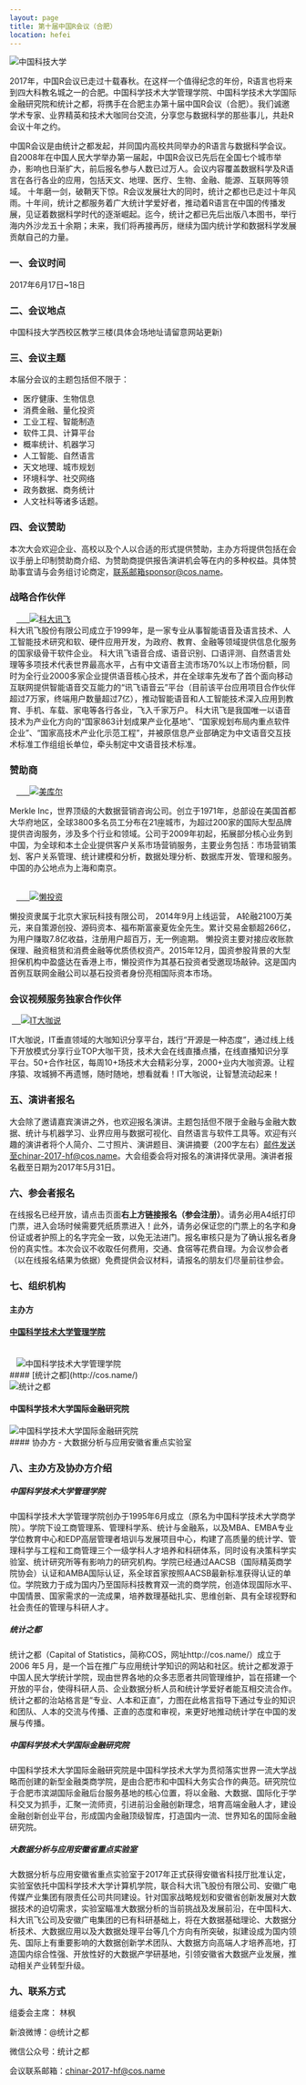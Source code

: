 ```yaml
---
layout: page
title: 第十届中国R会议（合肥）
location: hefei
---
```


<!-- picture -->
<div class="row">
  <div class="col-md-10 col-md-offset-1 text-center">
    <img src="{{ '/img/zhongguokeda.jpg' | prepend: site.baseurl }}" alt="中国科技大学" class="img-responsive" />
  </div>
</div>

2017年，中国R会议已走过十载春秋。在这样一个值得纪念的年份，R语言也将来到四大科教名城之一的合肥。中国科学技术大学管理学院、中国科学技术大学国际金融研究院和统计之都，将携手在合肥主办第十届中国R会议（合肥）。我们诚邀学术专家、业界精英和技术大咖同台交流，分享您与数据科学的那些事儿，共赴R会议十年之约。

中国R会议是由统计之都发起，并同国内高校共同举办的R语言与数据科学会议。自2008年在中国人民大学举办第一届起，中国R会议已先后在全国七个城市举办，影响也日渐扩大，前后报名参与人数已过万人。会议内容覆盖数据科学及R语言在各行各业的应用，包括天文、地理、医疗、生物、金融、能源、互联网等领域。
十年磨一剑，破鞘天下惊。R会议发展壮大的同时，统计之都也已走过十年风雨。十年间，统计之都服务着广大统计学爱好者，推动着R语言在中国的传播发展，见证着数据科学时代的逐渐崛起。迄今，统计之都已先后出版八本图书，举行海内外沙龙五十余期；未来，我们将再接再厉，继续为国内统计学和数据科学发展贡献自己的力量。

### 一、会议时间

2017年6月17日~18日

### 二、会议地点

中国科技大学西校区教学三楼(具体会场地址请留意网站更新)

### 三、会议主题

本届分会议的主题包括但不限于：
- 医疗健康、生物信息
- 消费金融、量化投资
- 工业工程、智能制造
- 软件工具、计算平台
- 概率统计、机器学习
- 人工智能、自然语言
- 天文地理、城市规划
- 环境科学、社交网络
- 政务数据、商务统计
- 人文社科等诸多话题。


### 四、会议赞助

本次大会欢迎企业、高校以及个人以合适的形式提供赞助，主办方将提供包括在会议手册上印制赞助商介绍、为赞助商提供报告演讲机会等在内的多种权益。具体赞助事宜请与会务组讨论商定，联系邮箱sponsor@cos.name。

<h3 class ="text-center">战略合作伙伴</h3>
<div class="row">
  <div class="col-md-10 col-md-offset-1 text-center">
    <a href="http://www.iflytek.com/" title="科大讯飞" target="_blank">
      <img src="{{ '/img/kedaxunfei.png' | prepend: site.qiniubaseurl }}" alt="科大讯飞" class="img-responsive center-block" />
    </a>
  </div>
</div>
科大讯飞股份有限公司成立于1999年，是一家专业从事智能语音及语言技术、人工智能技术研究和软、硬件应用开发，为政府、教育、金融等领域提供信息化服务的国家级骨干软件企业。
科大讯飞语音合成、语音识别、口语评测、自然语言处理等多项技术代表世界最高水平，占有中文语音主流市场70%以上市场份额，同时为全行业2000多家企业提供语音核心技术，并在全球率先发布了首个面向移动互联网提供智能语音交互能力的“讯飞语音云”平台（目前该平台应用项目合作伙伴超过7万家，终端用户数量超过7亿），推动智能语音和人工智能技术深入应用到教育、手机、车载、家电等各行各业，飞入千家万户。
科大讯飞是我国唯一以语音技术为产业化方向的“国家863计划成果产业化基地”、“国家规划布局内重点软件企业”、“国家高技术产业化示范工程”，并被原信息产业部确定为中文语音交互技术标准工作组组长单位，牵头制定中文语音技术标准。


<h3 class ="text-center">赞助商</h3>
<div class="row">
  <div class="col-md-10 col-md-offset-1 text-center">
    <a href="http://www.merklechina.cn/" title="美库尔" target="_blank">
      <img src="{{ '/img/merkle.jpg' | prepend: site.qiniubaseurl }}" alt="美库尔" class="img-responsive center-block" />
    </a>
  </div>
</div>

Merkle Inc，世界顶级的大数据营销咨询公司。创立于1971年，总部设在美国首都大华府地区，全球3800多名员工分布在21座城市，为超过200家的国际大型品牌提供咨询服务，涉及多个行业和领域。公司于2009年初起，拓展部分核心业务到中国，为全球和本土企业提供客户关系市场营销服务，主要业务包括：市场营销策划、客户关系管理、统计建模和分析，数据处理分析、数据库开发、管理和服务。中国的办公地点为上海和南京。

<div class="row">
  <div class="col-md-3 col-md-offset-4 aligncenter client">
    <a href="http://lantouzi.com/" title="懒投资" target="_blank">
      <img src="{{ '/img/logo_lantouzi.jpg' | prepend: site.qiniubaseurl }}" alt="懒投资" class="img-responsive center-block" />
    </a>
  </div>
</div> 

懒投资隶属于北京大家玩科技有限公司， 2014年9月上线运营， A轮融2100万美元，来自策源创投、源码资本、福布斯富豪夏佐全先生。累计交易金额超266亿，为用户赚取7.8亿收益，注册用户超百万，无一例逾期。 懒投资主要对接应收账款保理、融资租赁和消费金融等优质债权资产。2015年12月，国资参股背景的大型担保机构中盈盛达在香港上市，懒投资作为其基石投资者受邀现场敲钟。这是国内首例互联网金融公司以基石投资者身份亮相国际资本市场。


<h3 class ="text-center">会议视频服务独家合作伙伴</h3>
<div class="row">
  <div class="col-md-10 col-md-offset-1 text-center">
   <a href="http://www.itdks.com/" title="IT大咖说" target="_blank">
    <img src="{{ '/img/IT_logo.jpg' | prepend: site.baseurl }}" alt="IT大咖说" class="img-responsive" />
    </a>
  </div>
</div>

IT大咖说，IT垂直领域的大咖知识分享平台，践行“开源是一种态度”，通过线上线下开放模式分享行业TOP大咖干货，技术大会在线直播点播，在线直播知识分享平台。50+合作社区，每周10+场技术大会精彩分享，2000+业内大咖资源。让程序猿、攻城狮不再遗憾，随时随地，想看就看！IT大咖说，让智慧流动起来！

### 五、演讲者报名

大会除了邀请嘉宾演讲之外，也欢迎报名演讲。主题包括但不限于金融与金融大数据、统计与机器学习、业界应用与数据可视化、自然语言与软件工具等。欢迎有兴趣的演讲者将个人简介、二寸照片、演讲题目、演讲摘要（200字左右）邮件发送至chinar-2017-hf@cos.name。大会组委会将对报名的演讲择优录用。演讲者报名截至日期为2017年5月31日。

### 六、参会者报名

在线报名已经开放，请点击页面**右上方链接报名（参会注册）**。请务必用A4纸打印门票，进入会场时候需要凭纸质票进入！此外，请务必保证您的门票上的名字和身份证或者护照上的名字完全一致，以免无法进门。报名审核只是为了确认报名者身份的真实性。本次会议不收取任何费用，交通、食宿等花费自理。为会议参会者（以在线报名结果为依据）免费提供会议材料，请报名的朋友们尽量前往参会。

### 七、组织机构

#### 主办方

#### [中国科学技术大学管理学院](http://business.ustc.edu.cn/)

<!-- picture -->
<div class="row">
  <div class="col-md-10 col-md-offset-0.8 text-center">
    <img src="{{ '/img/logo_kedaguanli.png' | prepend: site.baseurl }}" alt="中国科学技术大学管理学院" class="img-responsive" />
  </div>
</div>
#### [统计之都](http://cos.name/)
<!-- picture -->
<div class="row">
  <div class="col-md-10 col-md-offset-1 text-center">
    <img src="{{ '/img/cos.png' | prepend: site.baseurl }}" alt="统计之都" class="img-responsive" />
  </div>
</div>

#### 中国科学技术大学国际金融研究院
<!-- picture -->
<div class="row">
  <div class="col-md-10 col-md-offset-1 text-center">
    <img src="{{ '/img/logo_kedajinrong.png' | prepend: site.baseurl }}" alt="中国科学技术大学国际金融研究院" class="img-responsive" />
  </div>
</div>
#### 协办方
- 大数据分析与应用安徽省重点实验室

### 八、主办方及协办方介绍

##### 中国科学技术大学管理学院

中国科学技术大学管理学院创办于1995年6月成立（原名为中国科学技术大学商学院）。学院下设工商管理系、管理科学系、统计与金融系，以及MBA、EMBA专业学位教育中心和EDP高层管理者培训与发展项目中心，构建了高质量的统计学、管理科学与工程和工商管理三个一级学科人才培养和科研体系，同时设有决策科学实验室、统计研究所等有影响力的研究机构。学院已经通过AACSB（国际精英商学院协会）认证和AMBA国际认证，系全球首家按照AACSB最新标准获得认证的单位。学院致力于成为国内乃至国际科技教育双一流的商学院，创造体现国际水平、中国情景、国家需求的一流成果，培养数理基础扎实、思维创新、具有全球视野和社会责任的管理与科研人才。

##### 统计之都

统计之都（Capital of Statistics，简称COS，网址http://cos.name/）成立于2006 年5 月，是一个旨在推广与应用统计学知识的网站和社区。统计之都发源于中国人民大学统计学院，现由世界各地的众多志愿者共同管理维护，旨在搭建一个开放的平台，使得科研人员、企业数据分析人员和统计学爱好者能互相交流合作。统计之都的治站格言是“专业、人本和正直”，力图在此格言指导下通过专业的知识和团队、人本的交流与传播、正直的态度和审视，来更好地推动统计学在中国的发展与传播。

##### 中国科学技术大学国际金融研究院

中国科学技术大学国际金融研究院是中国科学技术大学为贯彻落实世界一流大学战略而创建的新型金融类商学院，是由合肥市和中国科大务实合作的典范。研究院位于合肥市滨湖国际金融后台服务基地的核心位置，将以金融、大数据、国际化于学科交叉为抓手，汇聚一流师资，引进前沿金融创新理念，培育高端金融人才，建设金融创新创业平台，形成国内金融顶级智库，打造国内一流、世界知名的国际金融研究院。

##### 大数据分析与应用安徽省重点实验室

大数据分析与应用安徽省重点实验室于2017年正式获得安徽省科技厅批准认定，实验室依托中国科学技术大学计算机学院，联合科大讯飞股份有限公司、安徽广电传媒产业集团有限责任公司共同建设。针对国家战略规划和安徽省创新发展对大数据技术的迫切需求，实验室瞄准大数据分析的当前挑战及发展前沿，在中国科大、科大讯飞公司及安徽广电集团的已有科研基础上，将在大数据基础理论、大数据分析技术、大数据应用以及大数据处理平台等几个方向有所突破，拟建设成为国内领先、国际上有重要影响的大数据创新学术团队、大数据方向高端人才培养高地，打造国内综合性强、开放性好的大数据产学研基地，引领安徽省大数据产业发展，推动相关产业转型升级。


### 九、联系方式

组委会主席： 林枫

新浪微博：@统计之都

微信公众号：统计之都

会议联系邮箱：chinar-2017-hf@cos.name
